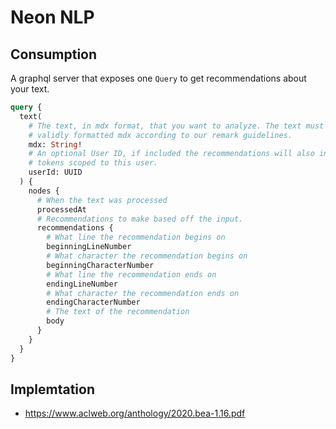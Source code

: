 # Neon NLP

## Consumption

A graphql server that exposes one `Query` to get recommendations about your
text.

```graphql
query {
  text(
    # The text, in mdx format, that you want to analyze. The text must be
    # validly formatted mdx according to our remark guidelines.
    mdx: String!
    # An optional User ID, if included the recommendations will also include
    # tokens scoped to this user.
    userId: UUID
  ) {
    nodes {
      # When the text was processed
      processedAt
      # Recommendations to make based off the input.
      recommendations {
        # What line the recommendation begins on
        beginningLineNumber
        # What character the recommendation begins on
        beginningCharacterNumber
        # What line the recommendation ends on
        endingLineNumber
        # What character the recommendation ends on
        endingCharacterNumber
        # The text of the recommendation
        body
      }
    }
  }
}
```

## Implemtation

* https://www.aclweb.org/anthology/2020.bea-1.16.pdf
